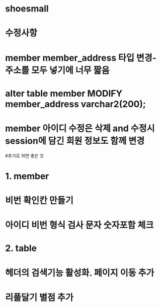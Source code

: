 # shoesmall

# 수정사항
# member member_address 타입 변경-주소를 모두 넣기에 너무 짧음
# alter table member MODIFY member_address varchar2(200);
# member 아이디 수정은 삭제 and 수정시 session에 담긴 회원 정보도 함께 변경


#추가로 하면 좋은 것
# 1. member
# 비번 확인칸 만들기
# 아이디 비번 형식 검사 문자 숫자포함 체크

# 2. table
# 헤더의 검색기능 활성화. 페이지 이동 추가
# 리플달기 별점 추가
